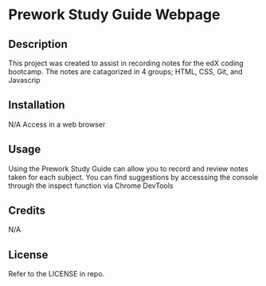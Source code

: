 # Prework Study Guide Webpage

## Description

This project was created to assist in recording notes for the edX coding bootcamp. The notes are catagorized in 4 groups; HTML, CSS, Git, and Javascrip

## Installation

N/A 
Access in a web browser

## Usage

Using the Prework Study Guide can allow you to record and review notes taken for each subject. You can find suggestions by accesssing the console through the inspect function via Chrome DevTools

## Credits

N/A

## License

Refer to the LICENSE in repo.

